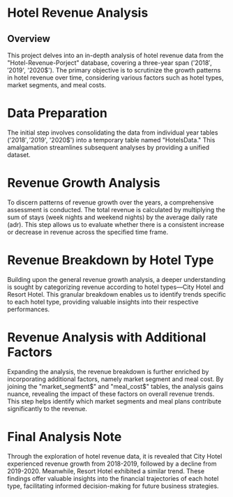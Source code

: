 # Hotel Revenue Analysis


## Overview

This project delves into an in-depth analysis of hotel revenue data from the "Hotel-Revenue-Porject" database, covering a three-year span ('2018$', '2019$', '2020$'). The primary objective is to scrutinize the growth patterns in hotel revenue over time, considering various factors such as hotel types, market segments, and meal costs.

# Data Preparation
The initial step involves consolidating the data from individual year tables ('2018$', '2019$', '2020$') into a temporary table named "HotelsData." This amalgamation streamlines subsequent analyses by providing a unified dataset.

# Revenue Growth Analysis
To discern patterns of revenue growth over the years, a comprehensive assessment is conducted. The total revenue is calculated by multiplying the sum of stays (week nights and weekend nights) by the average daily rate (adr). This step allows us to evaluate whether there is a consistent increase or decrease in revenue across the specified time frame.

# Revenue Breakdown by Hotel Type
Building upon the general revenue growth analysis, a deeper understanding is sought by categorizing revenue according to hotel types—City Hotel and Resort Hotel. This granular breakdown enables us to identify trends specific to each hotel type, providing valuable insights into their respective performances.

# Revenue Analysis with Additional Factors
Expanding the analysis, the revenue breakdown is further enriched by incorporating additional factors, namely market segment and meal cost. By joining the "market_segment$" and "meal_cost$" tables, the analysis gains nuance, revealing the impact of these factors on overall revenue trends. This step helps identify which market segments and meal plans contribute significantly to the revenue.

# Final Analysis Note
Through the exploration of hotel revenue data, it is revealed that City Hotel experienced revenue growth from 2018-2019, followed by a decline from 2019-2020. Meanwhile, Resort Hotel exhibited a similar trend. These findings offer valuable insights into the financial trajectories of each hotel type, facilitating informed decision-making for future business strategies.


